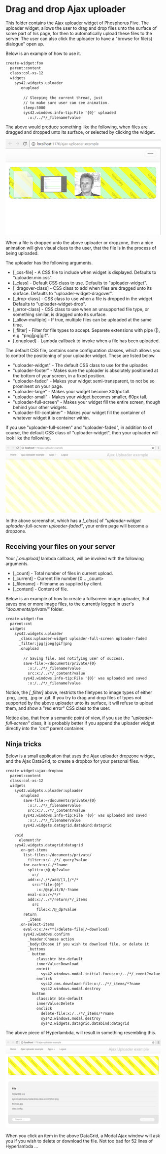 Drag and drop Ajax uploader
========

This folder contains the Ajax uploader widget of Phosphorus Five. The uploader widget, allows the user to drag and drop files
unto the surface of some part of his page, for then to automatically upload these files to the server. The user can also click the uploader
to have a "browse for file(s) dialogue" open up.

Below is an example of how to use it.

```
create-widget:foo
  parent:content
  class:col-xs-12
  widgets
    sys42.widgets.uploader
      .onupload

        // Sleeping the current thread, just 
        // to make sure user can see animation.
        sleep:5000
        sys42.windows.info-tip:File '{0}' uploaded
          :x:/../*/_filename?value
```

The above would produce something like the following, when files are dragged and dropped unto its surface, or selected by clicking the widget.

![alt tag](screenshots/ajax-uploader-example-screenshot.png)

When a file is dropped unto the above uploader or dropzone, then a nice animation will give visual clues to the user, that the file is in the
process of being uploaded.

The uploader has the following arguments.

* [_css-file] - A CSS file to include when widget is displayed. Defaults to "uploader.min.css".
* [_class] - Default CSS class to use. Defaults to "uploader-widget".
* [_dragover-class] - CSS class to add when files are dragged unto its surface. Defaults to "uploader-widget-dragover".
* [_drop-class] - CSS class to use when a file is dropped in the widget. Defaults to "uploader-widget-drop".
* [_error-class] - CSS class to use when an unsupported file type, or something similar, is dragged unto its surface.
* [_allow-multiple] - If true, multiple files can be uploaded at the same time.
* [_filter] - Filter for file types to accept. Separete extensions with pipe (|), e.g. "png|jpg|gif".
* [.onupload] - Lambda callback to invoke when a file has been uploaded.

The default CSS file, contains some configuration classes, which allows you to control the positioning of your uploader widget. These are listed below.

* "uploader-widget" - The default CSS class to use for the uploader.
* "uploader-footer" - Makes sure the uploader is absolutely positioned at the bottom of your screen, in a fixed position.
* "uploader-faded" - Makes your widget semi-transparent, to not be so prominent on your page.
* "uploader-large" - Makes your widget become 300px tall.
* "uploader-small" - Makes your widget becomes smaller, 60px tall.
* "uploader-full-screen" - Makes your widget fill the entire screen, though behind your other widgets.
* "uploader-fill-container" - Makes your widget fill the container of whatever widget it is container within.

If you use "uploader-full-screen" and "uploader-faded", in addition to of course, the default CSS class of "uploader-widget", then your uploader
will look like the following.

![alt tag](screenshots/ajax-uploader-example-screenshot-fullscreen.png)

In the above screenshot, which has a *[_class]* of _"uploader-widget uploader-full-screen uploader-faded"_, your entire page will become a dropzone.

## Receiving your files on your server

Your *[.onupload]* lambda callback, will be invoked with the following arguments.

* [_count] - Total number of files in current upload.
* [_current] - Current file number [0 .. _count>
* [_filename] - Filename as supplied by client.
* [_content] - Content of file.

Below is an example of how to create a fullscreen image uploader, that saves one or more image files, to the currently logged in 
user's _"documents/private/"_ folder.

```
create-widget:foo
  parent:cnt
  widgets
    sys42.widgets.uploader
      _class:uploader-widget uploader-full-screen uploader-faded
      _filter:jpg|jpeg|gif|png
      .onupload

        // Saving file, and notifying user of success.
        save-file:~/documents/private/{0}
          :x:/../*/_filename?value
          src:x:/../*/_content?value
        sys42.windows.info-tip:File '{0}' was uploaded and saved
          :x:/../*/_filename?value
```

Notice, the *[_filter]* above, restricts the filetypes to image types of either .png, .jpeg, .jpg or .gif. If 
you try to drag and drop files of types not supported by the above uploader unto its surface, it will refuse
to upload them, and show a "red error" CSS class to the user.

Notice also, that from a semantic point of view, if you use the _"uploader-full-screen"_ class, it is probably
better if you append the uploader widget directly into the _"cnt"_ parent container.

## Ninja tricks

Below is a small application that uses the Ajax uploader dropzone widget, and the Ajax DataGrid, to create a dropbox for your personal files.

```
create-widget:ajax-dropbox
  parent:content
  class:col-xs-12
  widgets
    sys42.widgets.uploader:uploader
      .onupload
        save-file:~/documents/private/{0}
          :x:/../*/_filename?value
          src:x:/../*/_content?value
        sys42.windows.info-tip:File '{0}' was uploaded and saved
          :x:/../*/_filename?value
        sys42.widgets.datagrid.databind:datagrid

    void
      element:hr
    sys42.widgets.datagrid:datagrid
      .on-get-items
        list-files:~/documents/private/
          filter:x:/../*/_query?value
        for-each:x:/-/*?name
          split:x:/@_dp?value
            =:/
          add:x:/./*/add/[1,]/*/*
            src:"file:{0}"
              :x:/@split/0/-?name
          eval-x:x:/+/*/*
          add:x:/../*/return/*/_items
            src
              file:x:/@_dp?value
        return
          _items
      .on-select-items
        eval-x:x:/+/**(/delete-file|/~download)
        sys42.windows.confirm
          _header:Choose action
          _body:Choose if you wish to download file, or delete it
          _buttons
            button
              class:btn btn-default
              innerValue:Download
              oninit
                sys42.windows.modal.initial-focus:x:/../*/_event?value
              onclick
                sys42.cms.download-file:x:/../*/_items/*?name
                sys42.windows.modal.destroy
            button
              class:btn btn-default
              innerValue:Delete
              onclick
                delete-file:x:/../*/_items/*?name
                sys42.windows.modal.destroy
                sys42.widgets.datagrid.databind:datagrid
```

The above piece of Hyperlambda, will result in something resembling this.

![alt tag](screenshots/ajax-dropbox-example-screenshot.png)

When you click an item in the above DataGrid, a Modal Ajax window will ask you if you wish to delete or download the file. Not too bad for 52 
lines of Hyperlambda ...
